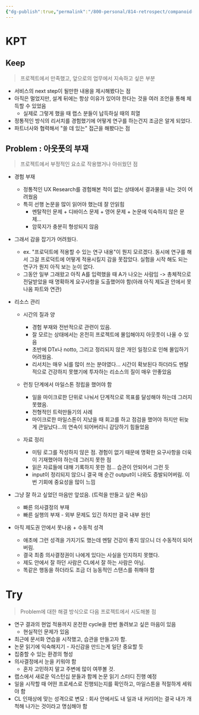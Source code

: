 ```yaml
---
{"dg-publish":true,"permalink":"/800-personal/814-retrospect/companoid-labs-externship-1/","dgHomeLink":true,"dgPassFrontmatter":false}
---
```




# KPT
## Keep
>프로젝트에서 만족했고, 앞으로의 업무에서 지속하고 싶은 부분
- 서비스의 next step이 될만한 내용을 제시해봤다는 점
- 아직은 멀었지만, 설계 뒤에는 항상 이유가 있어야 한다는 것을 여러 조언을 통해 체득할 수 있었음
	- 실제로 그렇게 했을 때 랩스 분들이 납득하실 때의 희열
- 정통적인 방식의 리서치를 경험했기에 어떻게 연구를 하는건지 조금은 알게 되었다.
- 파트너사와 협력해서 "쓸 데 있는" 접근을 해봤다는 점


## **Problem** : 아웃풋의 부재
>프로젝트에서 부정적인 요소로 작용했거나 아쉬웠던 점
- 경험 부재
	- 정통적인 UX Research를 경험해본 적이 없는 상태에서 결과물을 내는 것이 어려웠음
	- 특히 선행 논문을 많이 읽어야 했는데 잘 안읽힘
		- 멘탈적인 문제 + 디바이스 문제 + 영어 문제 + 논문에 익숙하지 않은 문제...
		- 암묵지가 충분히 형성되지 않음

- 그래서 감을 잡기가 어려웠다.
	- ex. "프로덕트에 적용할 수 있는 연구 내용"이 뭔지 모르겠다. 동시에 연구를 해서 그걸 프로덕트에 어떻게 적용시킬지 감을 못잡았다. 실험을 시작 해도 되는 연구가 뭔지 아직 보는 눈이 없다.
	- 그동안 일부 그래왔고 아직 A를 입력했을 때 A가 나오는 사람임 -> 총체적으로 전달받았을 때 명확하게 요구사항을 도출했어야 함(아래 아직 제도권 안에서 못나옴 파트와 연관)

- 리소스 관리
	- 시간의 질과 양
		- 경험 부재와 전반적으로 관련이 있음.
		- 잘 모르는 상태에서는 온전히 프로젝트에 몰입해야지 아웃풋이 나올 수 있음
		- 초반에 DTx나 notto, 그리고 정리되지 않은 개인 일정으로 인해 몰입하기 어려웠음.
		- 리서치는 매우 뇌를 많이 쓰는 분야였다... 시간이 확보된다 하더라도 멘탈적으로 건강하지 못했기에 투자하는 리소스의 질이 매우 안좋았음
		
	-  런칭 단계에서 마일스톤 정립을 했어야 함
		- 일을 마이크로한 단위로 나눠서 단계적으로 목표를 달성해야 하는데 그러지 못했음.
		- 전형적인 트럭만들기의 사례
		- 마이크로한 마일스톤이 지났을 때 회고를 하고 점검을 했어야 하지만 뒤늦게 큰일났다...의 연속이 되어버리니 감당하기 힘들었음
	
	- 자료 정리
		- 미팅 로그를 작성하지 않은 점. 경험이 없기 때문에 명확한 요구사항을 더욱이 기재했어야 하는데 그러지 못한 점
		- 읽은 자료들에 대해 기록하지 못한 점... 습관이 안되어서 그런 듯
		- input이 정리되지 않으니 결국 매 순간 output이 나와도 증발되어버림. 이번 기회에 중요성을 많이 느낌

- 그냥 잘 하고 싶었던 마음만 앞섰음. (트럭을 만들고 싶은 욕심)
	- 빠른 의사결정의 부재
	- 빠른 실행의 부재 - 외부 문제도 있긴 하지만 결국 내부 원인

- 아직 제도권 안에서 못나옴 + 수동적 성격
	- 애초에 그런 성격을 가지기도 했는데 멘탈 건강이 좋지 않으니 더 수동적이 되어버림.
	- 결국 최종 의사결정권이 나에게 있다는 사실을 인지하지 못했다.
	- 제도 안에서 잘 하던 사람은 CL에서 잘 하는 사람은 아님.
	- 똑같은 행동을 하더라도 조금 더 능동적인 스탠스를 취해야 함


# **Try**
>Problem에 대한 해결 방식으로 다음 프로젝트에서 시도해볼 점

- 연구 결과의 현업 적용까지 온전한 cycle을 한번 돌려보고 싶은 마음이 있음
	- 현실적인 문제가 있음
- 최근에 문서화 연습을 시작했고, 습관을 만들고자 함.
- 논문 읽기에 익숙해지기 - 자신감을 만드는게 일단 중요할 듯
- 집중할 수 있는 환경의 형성
- 의사결정에서 눈을 키워야 함
	- 혼자 고민하지 말고 주변에 많이 여쭈볼 것.
- 랩스에서 새로운 익스턴십 분들과 함께 논문 읽기 스터디 진행 예정
- 일을 시작할 때 어떤 프로세스로 진행되는지를 확인하고, 마일스톤을 적절하게 세워야 함
- CL 인재상에 맞는 성격으로 변모 : 회사 안에서도 내 일과 내 커리어는 결국 내가 개척해 나가는 것이라고 명심해야 함